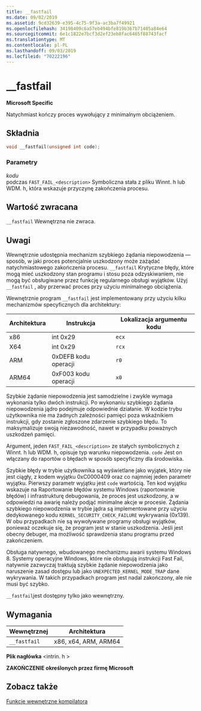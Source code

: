 ```yaml
---
title: __fastfail
ms.date: 09/02/2019
ms.assetid: 9cd32639-e395-4c75-9f3a-ac3ba7f49921
ms.openlocfilehash: 34198409c6a57eb494bfe819b367b71405a84e64
ms.sourcegitcommit: 6e1c1822e7bcf3d2ef23eb8fac6465f88743facf
ms.translationtype: MT
ms.contentlocale: pl-PL
ms.lasthandoff: 09/03/2019
ms.locfileid: "70222196"
---
```

# <a name="__fastfail"></a>__fastfail

**Microsoft Specific**

Natychmiast kończy proces wywołujący z minimalnym obciążeniem.

## <a name="syntax"></a>Składnia

```C
void __fastfail(unsigned int code);
```

### <a name="parameters"></a>Parametry

*kodu*\
podczas `FAST_FAIL_<description>` Symboliczna stała z pliku Winnt. h lub WDM. h, która wskazuje przyczynę zakończenia procesu.

## <a name="return-value"></a>Wartość zwracana

`__fastfail` Wewnętrzna nie zwraca.

## <a name="remarks"></a>Uwagi

Wewnętrznie udostępnia mechanizm szybkiego żądania niepowodzenia — sposób, w jaki proces potencjalnie uszkodzony może zażądać natychmiastowego zakończenia procesu. `__fastfail` Krytyczne błędy, które mogą mieć uszkodzony stan programu i stosu poza odzyskiwaniem, nie mogą być obsługiwane przez funkcję regularnego obsługi wyjątków. Użyj `__fastfail` , aby przerwać proces przy użyciu minimalnego obciążenia.

Wewnętrznie program `__fastfail` jest implementowany przy użyciu kilku mechanizmów specyficznych dla architektury:

|Architektura|Instrukcja|Lokalizacja argumentu kodu|
|------------------|-----------------|-------------------------------|
|x86|int 0x29|`ecx`|
|X64|int 0x29|`rcx`|
|ARM|0xDEFB kodu operacji|`r0`|
|ARM64|0xF003 kodu operacji|`x0`|

Szybkie żądanie niepowodzenia jest samodzielne i zwykle wymaga wykonania tylko dwóch instrukcji. Po wykonaniu szybkiego żądania niepowodzenia jądro podejmuje odpowiednie działanie. W kodzie trybu użytkownika nie ma żadnych zależności pamięci poza wskaźnikiem instrukcji, gdy zostanie zgłoszone zdarzenie szybkiego błędu. To maksymalizuje swoją niezawodność, nawet w przypadku poważnych uszkodzeń pamięci.

Argument, jeden `FAST_FAIL_<description>` ze stałych symbolicznych z Winnt. h lub WDM. h, opisuje typ warunku niepowodzenia. `code` Jest on włączany do raportów o błędach w sposób specyficzny dla środowiska.

Szybkie błędy w trybie użytkownika są wyświetlane jako wyjątek, który nie jest ciągły, z kodem wyjątku 0xC0000409 oraz co najmniej jeden parametr wyjątku. Pierwszy parametr wyjątku jest `code` wartością. Ten kod wyjątku wskazuje na Raportowanie błędów systemu Windows (raportowanie błędów) i infrastrukturę debugowania, że proces jest uszkodzony, a w odpowiedzi na awarię należy podjąć minimalne akcje w procesie. Żądania szybkiego niepowodzenia w trybie jądra są implementowane przy użyciu dedykowanego kodu `KERNEL_SECURITY_CHECK_FAILURE` wykrywania (0x139). W obu przypadkach nie są wywoływane programy obsługi wyjątków, ponieważ oczekuje się, że program jest w stanie uszkodzenia. Jeśli jest obecny debuger, ma możliwość sprawdzenia stanu programu przed zakończeniem.

Obsługa natywnego, wbudowanego mechanizmu awarii systemu Windows 8. Systemy operacyjne Windows, które nie obsługują instrukcji Fast Fail, natywnie zazwyczaj traktują szybkie żądanie niepowodzenia jako naruszenie zasad dostępu lub jako `UNEXPECTED_KERNEL_MODE_TRAP` dane wykrywania. W takich przypadkach program jest nadal zakończony, ale nie musi być szybko.

`__fastfail`jest dostępny tylko jako wewnętrzny.

## <a name="requirements"></a>Wymagania

|Wewnętrznej|Architektura|
|---------------|------------------|
|`__fastfail`|x86, x64, ARM, ARM64|

**Plik nagłówka** \<intrin. h >

**ZAKOŃCZENIE określonych przez firmę Microsoft**

## <a name="see-also"></a>Zobacz także

[Funkcje wewnętrzne kompilatora](../intrinsics/compiler-intrinsics.md)
